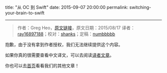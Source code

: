 title: "从 OC 到 Swift"
date: 2015-09-07 20:00:00
permalink: switching-your-brain-to-swift

---
> 作者：Greg Heo，[原文链接](http://gregheo.com/blog/switching-your-brain-to-swift/)，原文日期：2015/08/17
> 译者：[ray16897188](undefined)；校对：[shanks](http://codebuild.me/)；定稿：[numbbbbb](https://github.com/numbbbbb)

抱歉，由于没有拿到作者授权，我们无法继续提供这个内容。

如果你真的很需要查看中文译文，可以去阅读[译者文章](http://www.jianshu.com/p/a9543d3dc715)。

你也可以去[首页](http://swift.gg)看看我们的其他文章！
